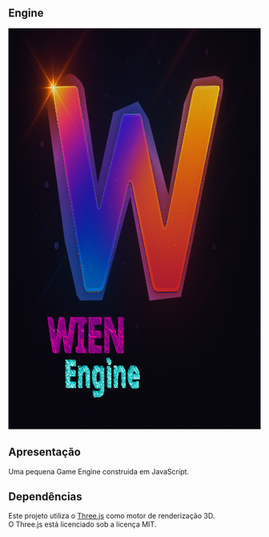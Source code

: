 ## Engine
<p align="center">
    <img src="./images/logo1024x1024-remaster.png" width="800px" height="800px" alt="Meu logo" />
</p>

## Apresentação
Uma pequena Game Engine construida em JavaScript.

## Dependências
Este projeto utiliza o [Three.js](https://threejs.org/) como motor de renderização 3D.  
O Three.js está licenciado sob a licença MIT.  

